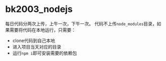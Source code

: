 # bk2003_nodejs

每日代码分两次上传，上午一次，下午一次。
代码不上传`node_modules`目录，如果需要将代码在本地运行，只需要：
- clone代码到自己本地
- 进入项目当天对应的目录
- 运行`npm i`即可安装需要的依赖包
